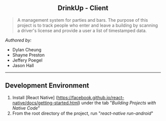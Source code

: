 <h2 align="center">DrinkUp - Client</h2>
</p>

>A management system for parties and bars. The purpose of this project is
 to track people who enter and leave a building by scanning a driver's license
 and provide a user a list of timestamped data.

_Authored by:_
 - Dylan Cheung
 - Shayne Preston
 - Jeffery Poegel
 - Jason Hall

----------

Development Environment
-------------
1. Install [React Native] (https://facebook.github.io/react-native/docs/getting-started.html) under the tab "_Building Projects with Native Code_"
2. From the root directory of the project, run "_react-native run-android_"
